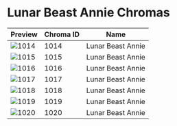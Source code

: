 # Lunar Beast Annie Chromas



| Preview | Chroma ID | Name |
|---------|-----------|------|
| ![1014](https://raw.communitydragon.org/latest/plugins/rcp-be-lol-game-data/global/default/v1/champion-chroma-images/1/1014.png) | 1014 | Lunar Beast Annie |
| ![1015](https://raw.communitydragon.org/latest/plugins/rcp-be-lol-game-data/global/default/v1/champion-chroma-images/1/1015.png) | 1015 | Lunar Beast Annie |
| ![1016](https://raw.communitydragon.org/latest/plugins/rcp-be-lol-game-data/global/default/v1/champion-chroma-images/1/1016.png) | 1016 | Lunar Beast Annie |
| ![1017](https://raw.communitydragon.org/latest/plugins/rcp-be-lol-game-data/global/default/v1/champion-chroma-images/1/1017.png) | 1017 | Lunar Beast Annie |
| ![1018](https://raw.communitydragon.org/latest/plugins/rcp-be-lol-game-data/global/default/v1/champion-chroma-images/1/1018.png) | 1018 | Lunar Beast Annie |
| ![1019](https://raw.communitydragon.org/latest/plugins/rcp-be-lol-game-data/global/default/v1/champion-chroma-images/1/1019.png) | 1019 | Lunar Beast Annie |
| ![1020](https://raw.communitydragon.org/latest/plugins/rcp-be-lol-game-data/global/default/v1/champion-chroma-images/1/1020.png) | 1020 | Lunar Beast Annie |